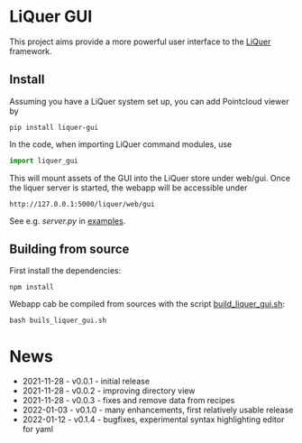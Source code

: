 # LiQuer GUI

This project aims provide a more powerful user interface to the [LiQuer](https://orest-d.github.io/liquer/) framework.

## Install

Assuming you have a LiQuer system set up, you can add Pointcloud viewer by

```
pip install liquer-gui
```

In the code, when importing LiQuer command modules, use

```python
import liquer_gui
```

This will mount assets of the GUI into the LiQuer store under web/gui.
Once the liquer server is started, the webapp will be accessible under

```
http://127.0.0.1:5000/liquer/web/gui
```

See e.g. *server.py* in [examples](https://github.com/orest-d/liquer-gui/tree/master/liquer-gui/examples).

## Building from source

First install the dependencies:

```
npm install
```

Webapp cab be compiled from sources with the script [build_liquer_gui.sh](https://github.com/orest-d/liquer-gui/blob/master/build_liquer_gui.sh):

```
bash buils_liquer_gui.sh
```

# News

- 2021-11-28 - v0.0.1  - initial release
- 2021-11-28 - v0.0.2  - improving directory view
- 2021-11-28 - v0.0.3  - fixes and remove data from recipes
- 2022-01-03 - v0.1.0  - many enhancements, first relatively usable release
- 2022-01-12 - v0.1.4  - bugfixes, experimental syntax highlighting editor for yaml

